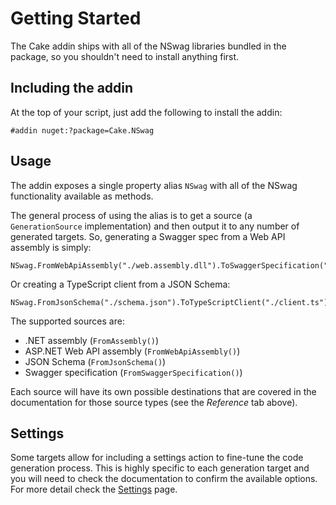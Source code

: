 # Getting Started

The Cake addin ships with all of the NSwag libraries bundled in the package, so you shouldn't need to install anything first.

## Including the addin

At the top of your script, just add the following to install the addin:

```
#addin nuget:?package=Cake.NSwag
```

## Usage

The addin exposes a single property alias `NSwag` with all of the NSwag functionality available as methods.

The general process of using the alias is to get a source (a `GenerationSource` implementation) and then output it to any number of generated targets. So, generating a Swagger spec from a Web API assembly is simply:

```
NSwag.FromWebApiAssembly("./web.assembly.dll").ToSwaggerSpecification("./swagger.json");
```

Or creating a TypeScript client from a JSON Schema:

```
NSwag.FromJsonSchema("./schema.json").ToTypeScriptClient("./client.ts");
```

The supported sources are:
- .NET assembly (`FromAssembly()`)
- ASP.NET Web API assembly (`FromWebApiAssembly()`)
- JSON Schema (`FromJsonSchema()`)
- Swagger specification (`FromSwaggerSpecification()`)

Each source will have its own possible destinations that are covered in the documentation for those source types (see the *Reference* tab above).

## Settings

Some targets allow for including a settings action to fine-tune the code generation process. This is highly specific to each generation target and you will need to check the documentation to confirm the available options. For more detail check the [Settings](settings.md) page.